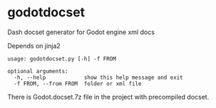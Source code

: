 # godotdocset
Dash docset generator for Godot engine xml docs

Depends on jinja2

```
usage: godotdocset.py [-h] -f FROM

optional arguments:
  -h, --help            show this help message and exit
  -f FROM, --from FROM  folder or xml file
```

There is Godot.docset.7z file in the project with precompiled docset.
